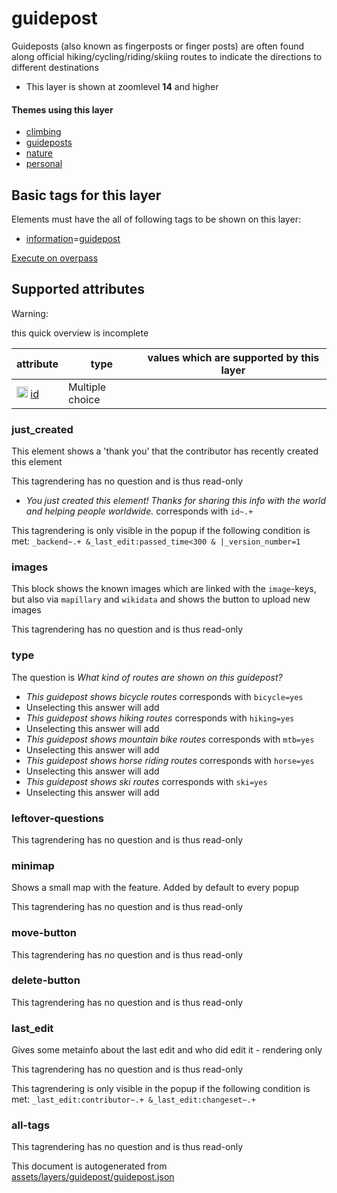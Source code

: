 [//]: # (WARNING: this file is automatically generated. Please find the sources at the bottom and edit those sources)

 guidepost 
===========





Guideposts (also known as fingerposts or finger posts) are often found along official hiking/cycling/riding/skiing routes to indicate the directions to different destinations






  - This layer is shown at zoomlevel **14** and higher




#### Themes using this layer 





  - [climbing](https://mapcomplete.org/climbing)
  - [guideposts](https://mapcomplete.org/guideposts)
  - [nature](https://mapcomplete.org/nature)
  - [personal](https://mapcomplete.org/personal)




 Basic tags for this layer 
---------------------------



Elements must have the all of following tags to be shown on this layer:



  - <a href='https://wiki.openstreetmap.org/wiki/Key:information' target='_blank'>information</a>=<a href='https://wiki.openstreetmap.org/wiki/Tag:information%3Dguidepost' target='_blank'>guidepost</a>


[Execute on overpass](http://overpass-turbo.eu/?Q=%5Bout%3Ajson%5D%5Btimeout%3A90%5D%3B%28%20%20%20%20nwr%5B%22information%22%3D%22guidepost%22%5D%28%7B%7Bbbox%7D%7D%29%3B%0A%29%3Bout%20body%3B%3E%3Bout%20skel%20qt%3B)



 Supported attributes 
----------------------



Warning: 

this quick overview is incomplete



attribute | type | values which are supported by this layer
----------- | ------ | ------------------------------------------
[<img src='https://mapcomplete.org/assets/svg/statistics.svg' height='18px'>](https://taginfo.openstreetmap.org/keys/id#values) [id](https://wiki.openstreetmap.org/wiki/Key:id) | Multiple choice | 




### just_created 



This element shows a 'thank you' that the contributor has recently created this element

This tagrendering has no question and is thus read-only





  - *You just created this element! Thanks for sharing this info with the world and helping people worldwide.*  corresponds with  `id~.+`


This tagrendering is only visible in the popup if the following condition is met: `_backend~.+ &_last_edit:passed_time<300 & |_version_number=1`



### images 



This block shows the known images which are linked with the `image`-keys, but also via `mapillary` and `wikidata` and shows the button to upload new images

This tagrendering has no question and is thus read-only





### type 



The question is  *What kind of routes are shown on this guidepost?*





  - *This guidepost shows bicycle routes*  corresponds with  `bicycle=yes`
  - Unselecting this answer will add 
  - *This guidepost shows hiking routes*  corresponds with  `hiking=yes`
  - Unselecting this answer will add 
  - *This guidepost shows mountain bike routes*  corresponds with  `mtb=yes`
  - Unselecting this answer will add 
  - *This guidepost shows horse riding routes*  corresponds with  `horse=yes`
  - Unselecting this answer will add 
  - *This guidepost shows ski routes*  corresponds with  `ski=yes`
  - Unselecting this answer will add 




### leftover-questions 



This tagrendering has no question and is thus read-only





### minimap 



Shows a small map with the feature. Added by default to every popup

This tagrendering has no question and is thus read-only





### move-button 



This tagrendering has no question and is thus read-only





### delete-button 



This tagrendering has no question and is thus read-only





### last_edit 



Gives some metainfo about the last edit and who did edit it - rendering only

This tagrendering has no question and is thus read-only



This tagrendering is only visible in the popup if the following condition is met: `_last_edit:contributor~.+ &_last_edit:changeset~.+`



### all-tags 



This tagrendering has no question and is thus read-only

 

This document is autogenerated from [assets/layers/guidepost/guidepost.json](https://github.com/pietervdvn/MapComplete/blob/develop/assets/layers/guidepost/guidepost.json)
